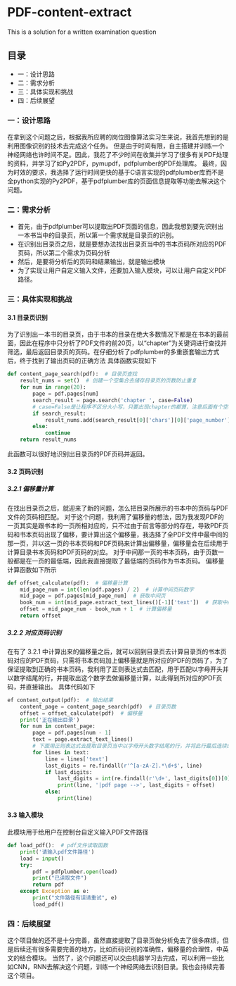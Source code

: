 # PDF-content-extract
This is a solution for a written examination question
## 目录
* 一：设计思路
* 二：需求分析
* 三：具体实现和挑战
* 四：后续展望

### 一：设计思路
在拿到这个问题之后，根据我所应聘的岗位图像算法实习生来说，我首先想到的是利用图像识别的技术去完成这个任务。
但是由于时间有限，自主搭建并训练一个神经网络也许时间不足。因此，我花了不少时间在收集并学习了很多有关PDF处理的资料，并学习了如Py2PDF，pymupdf，pdfplumber的PDF处理库。
最终，因为时效的要求，我选择了运行时间更快的基于C语言实现的pdfplumber库而不是全python实现的Py2PDF，基于pdfplumber库的页面信息提取等功能去解决这个问题。

### 二：需求分析
* 首先，由于pdfplumber可以提取出PDF页面的信息，因此我想到要先识别出一本书当中的目录页，所以第一个需求就是目录页的识别。
* 在识别出目录页之后，就是要想办法找出目录页当中的书本页码所对应的PDF页码，所以第二个需求为页码分析
* 然后，是要将分析后的页码和结果输出，就是输出模块
* 为了实现让用户自定义输入文件，还要加入输入模块，可以让用户自定义PDF路径。

### 三：具体实现和挑战
#### 3.1 目录页识别
为了识别出一本书的目录页，由于书本的目录在绝大多数情况下都是在书本的最前面，因此在程序中只分析了PDF文件的前20页，以“chapter”为关键词进行查找并筛选，最后返回目录页的页码。在仔细分析了pdfplumber的多重嵌套输出方式后，终于找到了输出页码的正确方法
具体函数实现如下
```python
def content_page_search(pdf):  # 目录页查找
    result_nums = set()  # 创建一个空集合去储存目录页的页数防止重复
    for num in range(20):
        page = pdf.pages[num]
        search_result = page.search('chapter ', case=False)
        # case=False是让程序不区分大小写，只要出现chapter的都算，注意后面有个空格，不然会把有后缀的chapter也算进去
        if search_result:
            result_nums.add(search_result[0]['chars'][0]['page_number'])  # 这样可以提取到目录页码
        else:
            continue
    return result_nums
```
此函数可以很好地识别出目录页的PDF页码并返回。
#### 3.2 页码识别
##### 3.2.1 偏移量计算
在找出目录页之后，就迎来了新的问题，怎么把目录所展示的书本中的页码与PDF文件的页码相匹配。
对于这个问题，我利用了偏移量的想法，因为我发现PDF的一页其实是跟书本的一页所相对应的，只不过由于前言等部分的存在，导致PDF页码和书本页码出现了偏移，要计算出这个偏移量，我选择了全PDF文件中最中间的那一页，并以这一页的书本页码和PDF页码来计算出偏移量，偏移量会在后续用于计算目录书本页码和PDF页码的对应。
对于中间那一页的书本页码，由于页数一般都是在一页的最低端，因此我直接提取了最低端的页码作为书本页码。
偏移量计算函数如下所示
```python
def offset_calculate(pdf):  # 偏移量计算
    mid_page_num = int(len(pdf.pages) / 2)  # 计算中间页码数字
    mid_page = pdf.pages[mid_page_num]  # 获取中间页
    book_num = int(mid_page.extract_text_lines()[-1]['text'])  # 获取中间页对应书本的页码
    offset = mid_page_num - book_num + 1  # 计算偏移量
    return offset
```
##### 3.2.2 对应页码识别
在有了 3.2.1 中计算出来的偏移量之后，就可以回到目录页去计算目录页的书本页码对应的PDF页码，只需将书本页码加上偏移量就是所对应的PDF的页码了，为了保证提取到正确的书本页码，我利用了正则表达式去匹配，用于匹配以字母开头并以数字结尾的行，并提取出这个数字去做偏移量计算，以此得到所对应的PDF页码，并直接输出。
具体代码如下
```python
ef content_output(pdf):  # 输出结果
    content_page = content_page_search(pdf)  # 目录页数
    offset = offset_calculate(pdf)  # 偏移量
    print('正在输出目录')
    for num in content_page:
        page = pdf.pages[num - 1]
        text = page.extract_text_lines()
        # 下面用正则表达式去提取目录页当中以字母开头数字结尾的行，并将此行最后连续的数字提取出来，加上偏移量就是这一个书本页码在pdf中对应的页码
        for lines in text:
            line = lines['text']
            last_digits = re.findall(r'^[a-zA-Z].*\d+$', line)
            if last_digits:
                last_digits = int(re.findall(r'\d+', last_digits[0])[0])
                print(line, '|pdf page -->', last_digits + offset)
            else:
                print(line)
```
#### 3.3 输入模块
此模块用于给用户在控制台自定义输入PDF文件路径
```python
def load_pdf():  # pdf文件读取函数
    print('请输入pdf文件路径')
    load = input()
    try:
        pdf = pdfplumber.open(load)
        print("已读取文件")
        return pdf
    except Exception as e:
        print("文件路径有误请重试", e)
        load_pdf()
```

### 四：后续展望
这个项目做的还不是十分完善，虽然直接提取了目录页做分析免去了很多麻烦，但是后续还有很多需要完善的地方，比如页码识别的准确性，偏移量的合理性，中英文的结合模块。
当然了，这个问题还可以交由机器学习去完成，可以利用一些比如CNN，RNN去解决这个问题，训练一个神经网络去识别目录。我也会持续完善这个项目。
